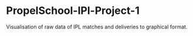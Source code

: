 # PropelSchool-IPl-Project-1
Visualisation of raw data of IPL matches and deliveries to graphical format.
